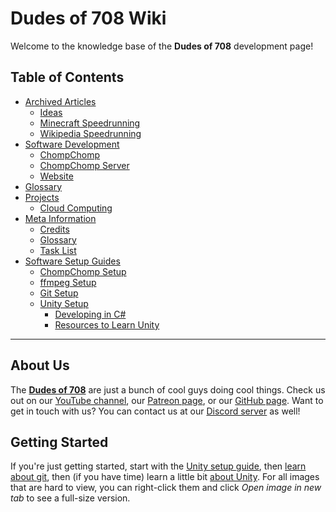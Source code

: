 # Dudes of 708 Wiki

Welcome to the knowledge base of the **Dudes of 708** development page!

## Table of Contents

* [Archived Articles](archive)
  * [Ideas](archive/ideas)
  * [Minecraft Speedrunning](archive/minecraft)
  * [Wikipedia Speedrunning](archive/wikipedia)
* [Software Development](development)
  * [ChompChomp](development/chompchomp)
  * [ChompChomp Server](development/chompchomp-server)
  * [Website](development/website)
* [Glossary](glossary)
* [Projects](projects)
  * [Cloud Computing](projects/hosting)
* [Meta Information](meta)
  * [Credits](meta/credits)
  * [Glossary](meta/glossary)
  * [Task List](meta/tasks)
* [Software Setup Guides](software)
  * [ChompChomp Setup](software/chompchomp)
  * [ffmpeg Setup](software/ffmpeg)
  * [Git Setup](software/git)
  * [Unity Setup](software/unity)
    * [Developing in C#](software/unity/code)
    * [Resources to Learn Unity](software/unity/learn)

-----

## About Us

The [**Dudes of 708**](https://dudesof708.com) are just a bunch of cool guys doing cool things. Check us out on our [YouTube channel](https://www.youtube.com/channel/UCdbqUWT3_0WgybqNuCX9uJA), our [Patreon page](https://patreon.com/dudesof708), or our [GitHub page](https://github.com/dudesof708). Want to get in touch with us? You can contact us at our [Discord server](https://discord.gg/WUGMTcZ) as well!

## Getting Started

If you're just getting started, start with the [Unity setup guide](software/unity), then [learn about git](software/unity/commits), then (if you have time) learn a little bit [about Unity](software/unity/learn). For all images that are hard to view, you can right-click them and click *Open image in new tab* to see a full-size version.
